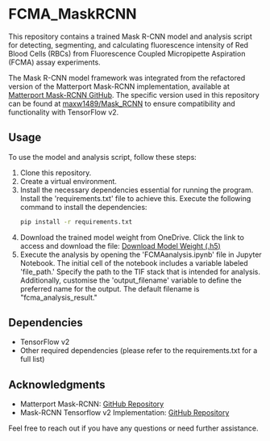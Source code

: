 # FCMA_MaskRCNN

This repository contains a trained Mask R-CNN model and analysis script for detecting, segmenting, and calculating fluorescence intensity of Red Blood Cells (RBCs) from Fluorescence Coupled Micropipette Aspiration (FCMA) assay experiments.

The Mask R-CNN model framework was integrated from the refactored version of the Matterport Mask-RCNN implementation, available at [Matterport Mask-RCNN GitHub](https://github.com/matterport/Mask_RCNN). The specific version used in this repository can be found at [maxw1489/Mask_RCNN](https://github.com/maxw1489/Mask_RCNN) to ensure compatibility and functionality with TensorFlow v2.


## Usage

To use the model and analysis script, follow these steps:

1. Clone this repository.
2. Create a virtual environment.
3. Install the necessary dependencies essential for running the program. Install the 'requirements.txt' file to achieve this. Execute the following command to install the dependencies:
   ```bash
   pip install -r requirements.txt
4. Download the trained model weight from OneDrive. Click the link to access and download the file: [Download Model Weight (.h5)](https://1drv.ms/u/s!AjGtoQ7qXg4uzmRKxhIYt9Kzjv52?e=WKx4wn)
5. Execute the analysis by opening the 'FCMAanalysis.ipynb' file in Jupyter Notebook. The initial cell of the notebook includes a variable labeled 'file_path.' Specify the path to the TIF stack that is intended for analysis. Additionally, customise the 'output_filename' variable to define the preferred name for the output. The default filename is "fcma_analysis_result."


## Dependencies

- TensorFlow v2
- Other required dependencies (please refer to the requirements.txt for a full list)

## Acknowledgments

- Matterport Mask-RCNN: [GitHub Repository](https://github.com/matterport/Mask_RCNN)
- Mask-RCNN Tensorflow v2 Implementation: [GitHub Repository](https://github.com/maxw1489/Mask_RCNN) 

Feel free to reach out if you have any questions or need further assistance.
